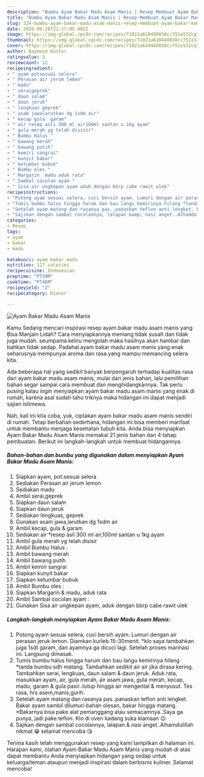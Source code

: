```yaml
---
description: "Bumbu Ayam Bakar Madu Asam Manis | Resep Membuat Ayam Bakar Madu Asam Manis Yang Enak Banget"
title: "Bumbu Ayam Bakar Madu Asam Manis | Resep Membuat Ayam Bakar Madu Asam Manis Yang Enak Banget"
slug: 224-bumbu-ayam-bakar-madu-asam-manis-resep-membuat-ayam-bakar-madu-asam-manis-yang-enak-banget
date: 2020-08-28T21:17:05.802Z
image: https://img-global.cpcdn.com/recipes/71021a610440038c/751x532cq70/ayam-bakar-madu-asam-manis-foto-resep-utama.jpg
thumbnail: https://img-global.cpcdn.com/recipes/71021a610440038c/751x532cq70/ayam-bakar-madu-asam-manis-foto-resep-utama.jpg
cover: https://img-global.cpcdn.com/recipes/71021a610440038c/751x532cq70/ayam-bakar-madu-asam-manis-foto-resep-utama.jpg
author: Raymond Hunter
ratingvalue: 3
reviewcount: 12
recipeingredient:
- " ayam potsesuai selera"
- " Perasan air jerum lemon"
- " madu"
- " seraigeprek"
- " daun salam"
- " daun jeruk"
- " lengkuas geprek"
- " asam jawalarutkan dg 1sdm air"
- " kecap gula  garam"
- " air resep asli 300 ml air100ml santan u 1kg ayam"
- " gula merah yg telah disisir"
- " Bumbu Halus "
- " bawang merah"
- " bawang putih"
- " kemiri sangrai"
- " kunyit bakar"
- " ketumbar bubuk"
- " Bumbu oles "
- " Margarin  madu aduk rata"
- " Sambal cocolan ayam "
- " Sisa air ungkepan ayam aduk dengan bbrp cabe rawit ulek"
recipeinstructions:
- "Potong ayam sesuai selera, cuci bersih ayam. Lumuri dengan air perasan jeruk lemon. Diamkan kurleb 15-30menit. *klo saya tambahkan juga 1sdt garam, dan ayamnya ga dicuci lagi. Setelah proses marinasi ini. Langsung dimasak."
- "Tumis bumbu halus hingga harum dan bau langu kemirinya hilang *tanda bumbu sdh matang. Tambahkan sedikit air air jika dirasa kering. Tambahkan serai, lengkuas, daun salam &amp; daun jeruk. Aduk rata, masukkan ayam, air, gula merah, air asam jawa, gula merah, kecap, madu, garam &amp; gula pasir..tutup hingga air mengental &amp; menyusut. Tes rasa, hrs asem,manis,gurih."
- "Setelah ayam matang dan rasanya pas..panaskan teflon anti lengket. Bakar ayam sambil dilumuri bahan olesan, bakar hingga matang. *Bakarnya bisa pake alat pemanggang atau semacamnya. Saya ga punya, jadi pake teflon. Klo di oven kadang suka klamaan 😉"
- "Sajikan dengan sambal cocolannya, lalapan &amp; nasi anget..Alhamdulillah nikmat 😁 selamat mencoba 😘"
categories:
- Resep
tags:
- ayam
- bakar
- madu

katakunci: ayam bakar madu 
nutrition: 127 calories
recipecuisine: Indonesian
preptime: "PT39M"
cooktime: "PT46M"
recipeyield: "2"
recipecategory: Dinner

---
```



![Ayam Bakar Madu Asam Manis](https://img-global.cpcdn.com/recipes/71021a610440038c/751x532cq70/ayam-bakar-madu-asam-manis-foto-resep-utama.jpg)

Kamu Sedang mencari inspirasi resep ayam bakar madu asam manis yang Bisa Manjain Lidah? Cara menyiapkannya memang tidak susah dan tidak juga mudah. seumpama keliru mengolah maka hasilnya akan hambar dan bahkan tidak sedap. Padahal ayam bakar madu asam manis yang enak seharusnya mempunyai aroma dan rasa yang mampu memancing selera kita.



Ada beberapa hal yang sedikit banyak berpengaruh terhadap kualitas rasa dari ayam bakar madu asam manis, mulai dari jenis bahan, lalu pemilihan bahan segar sampai cara membuat dan menghidangkannya. Tak perlu pusing kalau ingin menyiapkan ayam bakar madu asam manis yang enak di rumah, karena asal sudah tahu triknya maka hidangan ini dapat menjadi sajian istimewa.


Nah, kali ini kita coba, yuk, ciptakan ayam bakar madu asam manis sendiri di rumah. Tetap berbahan sederhana, hidangan ini bisa memberi manfaat untuk membantu menjaga kesehatan tubuh kita. Anda bisa menyiapkan Ayam Bakar Madu Asam Manis memakai 21 jenis bahan dan 4 tahap pembuatan. Berikut ini langkah-langkah untuk membuat hidangannya.

<!--inarticleads1-->

##### Bahan-bahan dan bumbu yang digunakan dalam menyiapkan Ayam Bakar Madu Asam Manis:

1. Siapkan  ayam, pot.sesuai selera
1. Sediakan  Perasan air jerum lemon
1. Sediakan  madu
1. Ambil  serai,geprek
1. Siapkan  daun salam
1. Siapkan  daun jeruk
1. Sediakan  lengkuas, geprek
1. Gunakan  asam jawa,larutkan dg 1sdm air
1. Ambil  kecap, gula &amp; garam
1. Sediakan  air *resep asli 300 ml air,100ml santan u 1kg ayam
1. Ambil  gula merah yg telah disisir
1. Ambil  Bumbu Halus :
1. Ambil  bawang merah
1. Ambil  bawang putih
1. Ambil  kemiri sangrai
1. Siapkan  kunyit bakar
1. Siapkan  ketumbar bubuk
1. Ambil  Bumbu oles :
1. Siapkan  Margarin &amp; madu, aduk rata
1. Ambil  Sambal cocolan ayam :
1. Gunakan  Sisa air ungkepan ayam, aduk dengan bbrp cabe rawit ulek




<!--inarticleads2-->

##### Langkah-langkah menyiapkan Ayam Bakar Madu Asam Manis:

1. Potong ayam sesuai selera, cuci bersih ayam. Lumuri dengan air perasan jeruk lemon. Diamkan kurleb 15-30menit. *klo saya tambahkan juga 1sdt garam, dan ayamnya ga dicuci lagi. Setelah proses marinasi ini. Langsung dimasak.
1. Tumis bumbu halus hingga harum dan bau langu kemirinya hilang *tanda bumbu sdh matang. Tambahkan sedikit air air jika dirasa kering. Tambahkan serai, lengkuas, daun salam &amp; daun jeruk. Aduk rata, masukkan ayam, air, gula merah, air asam jawa, gula merah, kecap, madu, garam &amp; gula pasir..tutup hingga air mengental &amp; menyusut. Tes rasa, hrs asem,manis,gurih.
1. Setelah ayam matang dan rasanya pas..panaskan teflon anti lengket. Bakar ayam sambil dilumuri bahan olesan, bakar hingga matang. *Bakarnya bisa pake alat pemanggang atau semacamnya. Saya ga punya, jadi pake teflon. Klo di oven kadang suka klamaan 😉
1. Sajikan dengan sambal cocolannya, lalapan &amp; nasi anget..Alhamdulillah nikmat 😁 selamat mencoba 😘




Terima kasih telah menggunakan resep yang kami tampilkan di halaman ini. Harapan kami, olahan Ayam Bakar Madu Asam Manis yang mudah di atas dapat membantu Anda menyiapkan hidangan yang sedap untuk keluarga/teman ataupun menjadi inspirasi dalam berbisnis kuliner. Selamat mencoba!
